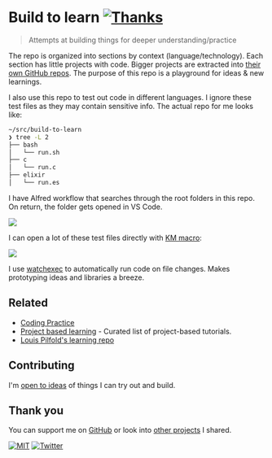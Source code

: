 # Build to learn [![Thanks](http://bit.ly/saythankss)](https://github.com/sponsors/nikitavoloboev)

> Attempts at building things for deeper understanding/practice

The repo is organized into sections by context (language/technology). Each section has little projects with code. Bigger projects are extracted into [their own GitHub repos](https://wiki.nikitavoloboev.xyz/sharing/my-github). The purpose of this repo is a playground for ideas & new learnings.

I also use this repo to test out code in different languages. I ignore these test files as they may contain sensitive info. The actual repo for me looks like:

```bash
~/src/build-to-learn
❯ tree -L 2
├── bash
│   └── run.sh
├── c
│   └── run.c
├── elixir
│   └── run.es
```

I have Alfred workflow that searches through the root folders in this repo. On return, the folder gets opened in VS Code.

![](https://i.imgur.com/rkZlIVL.png)

I can open a lot of these test files directly with [KM macro](https://wiki.nikitavoloboev.xyz/macOS/apps/keyboard-maestro/km-macros):

![](https://i.imgur.com/QBhGI2I.png)

I use [watchexec](https://github.com/watchexec/watchexec) to automatically run code on file changes. Makes prototyping ideas and libraries a breeze.

## Related

- [Coding Practice](https://wiki.nikitavoloboev.xyz/programming/coding-practice)
- [Project based learning](https://github.com/tuvtran/project-based-learning) - Curated list of project-based tutorials.
- [Louis Pilfold's learning repo](https://github.com/lpil/learning)

## Contributing

I'm [open to ideas](../../issues/new) of things I can try out and build.

## Thank you

You can support me on [GitHub](https://github.com/sponsors/nikitavoloboev) or look into [other projects](https://nikitavoloboev.xyz/projects) I shared.

[![MIT](https://bit.ly/mitbadge)](license) [![Twitter](http://bit.ly/nikitatweet)](https://twitter.com/nikitavoloboev)
